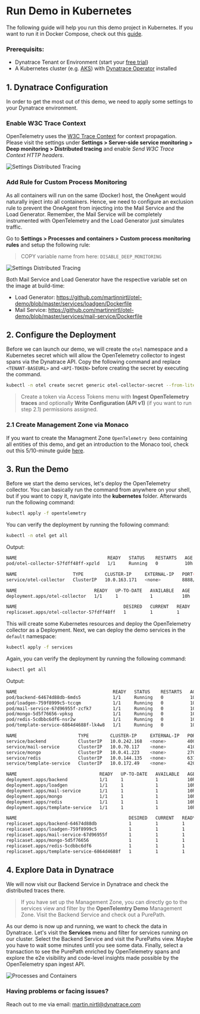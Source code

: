 # Run Demo in Kubernetes

The following guide will help you run this demo project in Kubernetes. If you want to run it in Docker Compose, check out this [guide](https://github.com/martinnirtl/otel-demo/tree/master/compose).

### Prerequisits:

- Dynatrace Tenant or Environment (start your [free trial](https://www.dynatrace.com/trial/))
- A Kubernetes cluster (e.g. [AKS](https://azure.microsoft.com/en-us/services/kubernetes-service/)) with [Dynatrace Operator](https://www.dynatrace.com/support/help/setup-and-configuration/setup-on-container-platforms/kubernetes/monitor-kubernetes-environments/) installed

## 1. Dynatrace Configuration

In order to get the most out of this demo, we need to apply some settings to your Dynatrace environment.

### Enable W3C Trace Context

OpenTelemetry uses the [W3C Trace Context](https://www.w3.org/TR/trace-context) for context propagation. Please visit the settings under **Settings > Server-side service monitoring > Deep monitoring > Distributed tracing** and enable _Send W3C Trace Context HTTP headers_.

![Settings Distributed Tracing](https://raw.githubusercontent.com/martinnirtl/otel-demo/master/docs/img/settings-distributedtracing.png)

### Add Rule for Custom Process Monitoring

As all containers will run on the same (Docker) host, the OneAgent would naturally inject into all containers. Hence, we need to configure an exclusion rule to prevent the OneAgent from injecting into the Mail Service and the Load Generator. Remember, the Mail Service will be completely instrumented with OpenTelemetry and the Load Generator just simulates traffic.

Go to **Settings > Processes and containers > Custom process monitoring rules** and setup the following rule:

> COPY variable name from here: `DISABLE_DEEP_MONITORING`

![Settings Distributed Tracing](https://raw.githubusercontent.com/martinnirtl/otel-demo/master/docs/img/settings-customprocessmonitoringrules.png)

Both Mail Service and Load Generator have the respective variable set on the image at build-time:

- Load Generator: https://github.com/martinnirtl/otel-demo/blob/master/services/loadgen/Dockerfile
- Mail Service: https://github.com/martinnirtl/otel-demo/blob/master/services/mail-service/Dockerfile

## 2. Configure the Deployment

Before we can launch our demo, we will create the `otel` namespace and a Kubernetes secret which will allow the OpenTelemetry collector to ingest spans via the Dynatrace API. Copy the following command and replace `<TENANT-BASEURL>` and `<API-TOKEN>` before creating the secret by executing the command.

```bash
kubectl -n otel create secret generic otel-collector-secret --from-literal "OTEL_ENDPOINT_URL=<TENANT-BASEURL>/api/v2/otlp" --from-literal "OTEL_AUTH_HEADER=Api-Token <API-TOKEN>"
```

> Create a token via Access Tokens menu with **Ingest OpenTelemetry traces** and optionally **Write Configuration (API v1)** (if you want to run step 2.1) permissions assigned.

### 2.1 Create Management Zone via Monaco

If you want to create the Managment Zone `OpenTelemetry Demo` containing all entities of this demo, and get an introduction to the Monaco tool, check out this 5/10-minute guide [here](https://github.com/martinnirtl/otel-demo/tree/master/monaco).

## 3. Run the Demo

Before we start the demo services, let's deploy the OpenTelemetry collector. You can basically run the command from anywhere on your shell, but if you want to copy it, navigate into the **kubernetes** folder. Afterwards run the following command:

```bash
kubectl apply -f opentelemetry
```

You can verify the deployment by running the following command:

```bash
kubectl -n otel get all
```

Output:

```bash
NAME                                  READY   STATUS    RESTARTS   AGE
pod/otel-collector-57fdff48ff-xpzld   1/1     Running   0          10h

NAME                     TYPE        CLUSTER-IP     EXTERNAL-IP   PORT(S)             AGE
service/otel-collector   ClusterIP   10.0.163.171   <none>        8888/TCP,4317/TCP   10h

NAME                             READY   UP-TO-DATE   AVAILABLE   AGE
deployment.apps/otel-collector   1/1     1            1           10h

NAME                                        DESIRED   CURRENT   READY   AGE
replicaset.apps/otel-collector-57fdff48ff   1         1         1       10h
```

This will create some Kubernetes resources and deploy the OpenTelemetry collector as a Deployment.
Next, we can deploy the demo services in the `default` namespace:

```bash
kubectl apply -f services
```

Again, you can verify the deployment by running the following command:

```bash
kubectl get all
```

Output:

```bash
NAME                                    READY   STATUS    RESTARTS   AGE
pod/backend-64674d88db-6mds5            1/1     Running   0          10h
pod/loadgen-759f8999c5-tccqm            1/1     Running   0          10h
pod/mail-service-67d96955f-zcfk7        1/1     Running   0          10h
pod/mongo-5d5f76656-vpksg               1/1     Running   0          10h
pod/redis-5cdbbc6df6-nsr2w              1/1     Running   0          10h
pod/template-service-6864d4688f-lk4w8   1/1     Running   0          10h

NAME                       TYPE        CLUSTER-IP     EXTERNAL-IP   PORT(S)     AGE
service/backend            ClusterIP   10.0.242.168   <none>        4000/TCP    10h
service/mail-service       ClusterIP   10.0.70.117    <none>        4100/TCP    10h
service/mongo              ClusterIP   10.0.41.223    <none>        27017/TCP   10h
service/redis              ClusterIP   10.0.144.135   <none>        6379/TCP    10h
service/template-service   ClusterIP   10.0.172.49    <none>        4200/TCP    10h

NAME                               READY   UP-TO-DATE   AVAILABLE   AGE
deployment.apps/backend            1/1     1            1           10h
deployment.apps/loadgen            1/1     1            1           10h
deployment.apps/mail-service       1/1     1            1           10h
deployment.apps/mongo              1/1     1            1           10h
deployment.apps/redis              1/1     1            1           10h
deployment.apps/template-service   1/1     1            1           10h

NAME                                          DESIRED   CURRENT   READY   AGE
replicaset.apps/backend-64674d88db            1         1         1       10h
replicaset.apps/loadgen-759f8999c5            1         1         1       10h
replicaset.apps/mail-service-67d96955f        1         1         1       10h
replicaset.apps/mongo-5d5f76656               1         1         1       10h
replicaset.apps/redis-5cdbbc6df6              1         1         1       10h
replicaset.apps/template-service-6864d4688f   1         1         1       10h
```

## 4. Explore Data in Dynatrace

We will now visit our Backend Service in Dynatrace and check the distributed traces there.

> If you have set up the Management Zone, you can directly go to the services view and filter by the **OpenTelemtry Demo** Management Zone. Visit the Backend Service and check out a PurePath.

As our demo is now up and running, we want to check the data in Dynatrace. Let's visit the **Services** menu and filter for services running on our cluster. Select the Backend Service and visit the PurePaths view. Maybe you have to wait some minutes until you see some data.
Finally, select a transaction to see the PurePath enriched by OpenTelemetry spans and explore the e2e visibility and code-level insights made possible by the OpenTelemetry span ingest API.

![Processes and Containers](https://raw.githubusercontent.com/martinnirtl/otel-demo/master/docs/img/dt-purepath.png)

### Having problems or facing issues?

Reach out to me via email: [martin.nirtl@dynatrace.com](mailto:martin.nirtl@dynatrace.com)

